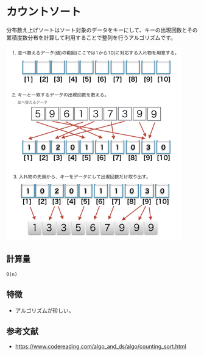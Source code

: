 # カウントソート

分布数え上げソートはソート対象のデータをキーにして、キーの出現回数とその累積度数分布を計算して利用することで整列を行うアルゴリズムです。  

![カウントソート](../img/CountingSort.png)  

## 計算量

```text
O(n)
```

## 特徴

- アルゴリズムが珍しい。

## 参考文献

- <https://www.codereading.com/algo_and_ds/algo/counting_sort.html>
